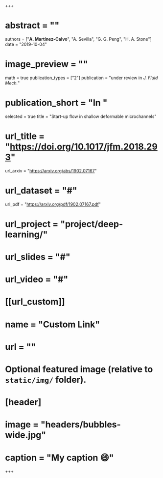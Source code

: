 +++
# abstract = ""
authors = ["**A. Martínez-Calvo**", "A. Sevilla", "G. G. Peng", "H. A. Stone"]
date = "2019-10-04"
# image_preview = ""
math = true
publication_types = ["2"]
publication = "under review in _J. Fluid Mech._"
# publication_short = "In "
selected = true
title = "Start-up flow in shallow deformable microchannels"
# url_title = "https://doi.org/10.1017/jfm.2018.293"
url_arxiv = "https://arxiv.org/abs/1902.07167"
# url_dataset = "#"
url_pdf = "https://arxiv.org/pdf/1902.07167.pdf"
# url_project = "project/deep-learning/"
# url_slides = "#"
# url_video = "#"

# [[url_custom]]
 # name = "Custom Link"
 # url = ""

# Optional featured image (relative to `static/img/` folder).
# [header]
# image = "headers/bubbles-wide.jpg"
# caption = "My caption :smile:"

+++
